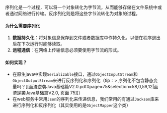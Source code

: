 序列化是一个过程，可以将一个对象转化为字节流，从而能够存储在文件系统中或者通过网络进行传输。反序列化则是将这些字节流转化为对象的过程。
####  **为什么需要序列化**
1. **数据持久化**：将对象信息保存到文件或者数据库中作持久化，以便在程序退出后在下次运行时能够读取。
2. **远程通信**：在网络上传输信息必须要使用字节流的形式。
####  如何实现？
* 在原生java中实现`Serializable`接口，通过`ObjectInputStream`和`ObjectOutputStream`来进行反序列化和序列化（tip：>  序列化不包含静态变量吗？[[面渣逆袭Java基础篇V2.0.pdf#page=75&selection=58,0,59,12|面渣逆袭Java基础篇V2.0, 页面 75]]）
* 在web服务中常用`Json`的序列化来传递信息，我们常用的有通过`Jackson`库来进行序列化和反序列化（其实使用的是`ObjectMapper`这个类）